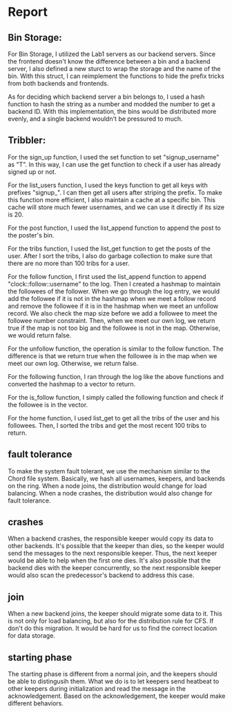 # Report

## Bin Storage:

For Bin Storage, I utilized the Lab1 servers as our backend servers. Since the frontend doesn't know the difference between a bin and a backend server, I also defined a new sturct to wrap the storage and the name of the bin. With this struct, I can reimplement the functions to hide the prefix tricks from both backends and frontends.

As for deciding which backend server a bin belongs to, I used a hash function to hash the string as a number and modded the number to get a backend ID. With this implementation, the bins would be distributed more evenly, and a single backend wouldn't be pressured to much.

## Tribbler:

For the sign_up function, I used the set function to set "signup_username" as "T". In this way, I can use the get function to check if a user has already signed up or not.

For the list_users function, I used the keys function to get all keys with prefixes "signup_". I can then get all users after striping the prefix. To make this function more efficient, I also maintain a cache at a specific bin. This cache will store much fewer usernames, and we can use it directly if its size is 20.

For the post function, I used the list_append function to append the post to the poster's bin.

For the tribs function, I used the list_get function to get the posts of the user. After I sort the tribs, I also do garbage collection to make sure that there are no more than 100 tribs for a user.

For the follow function, I first used the list_append function to append "clock::follow::username" to the log. Then I created a hashmap to maintain the followees of the follower. When we go through the log entry, we would add the followee if it is not in the hashmap when we meet a follow record and remove the followee if it is in the hashmap when we meet an unfollow record. We also check the map size before we add a followee to meet the followee number constraint. Then, when we meet our own log, we return true if the map is not too big and the followee is not in the map. Otherwise, we would return false.

For the unfollow function, the operation is similar to the follow function. The difference is that we return true when the followee is in the map when we meet our own log. Otherwise, we return false.

For the following function, I ran through the log like the above functions and converted the hashmap to a vector to return.

For the is_follow function, I simply called the following function and check if the followee is in the vector.

For the home function, I used list_get to get all the tribs of the user and his followees. Then, I sorted the tribs and get the most recent 100 tribs to return.


## fault tolerance

To make the system fault tolerant, we use the mechanism similar to the Chord file system. Basically, we hash all usernames, keepers, and backends on the ring. When a node joins, the distribution would change for load balancing. When a node crashes, the distribution would also change for fault tolerance. 

## crashes

When a backend crashes, the responsible keeper would copy its data to other backends. It's possible that the keeper than dies, so the keeper would send the messages to the next responsible keeper. Thus, the next keeper would be able to help when the first one dies. It's also possible that the backend dies with the keeper concurrently, so the next responsible keeper would also scan the predecessor's backend to address this case.

## join

When a new backend joins, the keeper should migrate some data to it. This is not only for load balancing, but also for the distribution rule for CFS. If don't do this migration. It would be hard for us to find the correct location for data storage.

## starting phase

The starting phase is different from a normal join, and the keepers should be able to distingusih them. What we do is to let keepers send heatbeat to other keepers during initialization and read the message in the acknowledgement. Based on the acknowledgement, the keeper would make different behaviors.
